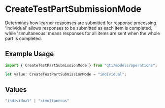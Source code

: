 # CreateTestPartSubmissionMode

Determines how learner responses are submitted for response processing. 'individual' allows responses to be submitted as each item is completed, while 'simultaneous' means responses for all items are sent when the whole part is completed.

## Example Usage

```typescript
import { CreateTestPartSubmissionMode } from "qti/models/operations";

let value: CreateTestPartSubmissionMode = "individual";
```

## Values

```typescript
"individual" | "simultaneous"
```